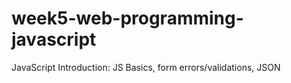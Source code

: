 # week5-web-programming-javascript
JavaScript Introduction: JS Basics, form errors/validations, JSON
